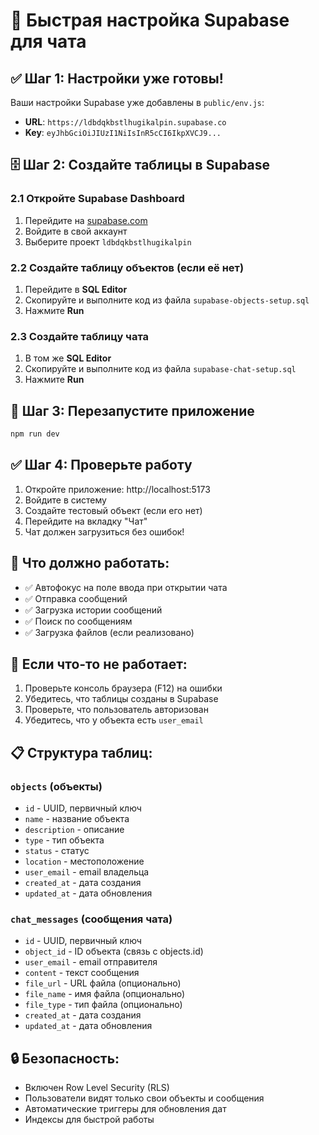 # 🚀 Быстрая настройка Supabase для чата

## ✅ Шаг 1: Настройки уже готовы!
Ваши настройки Supabase уже добавлены в `public/env.js`:
- **URL**: `https://ldbdqkbstlhugikalpin.supabase.co`
- **Key**: `eyJhbGciOiJIUzI1NiIsInR5cCI6IkpXVCJ9...`

## 🗄️ Шаг 2: Создайте таблицы в Supabase

### 2.1 Откройте Supabase Dashboard
1. Перейдите на [supabase.com](https://supabase.com)
2. Войдите в свой аккаунт
3. Выберите проект `ldbdqkbstlhugikalpin`

### 2.2 Создайте таблицу объектов (если её нет)
1. Перейдите в **SQL Editor**
2. Скопируйте и выполните код из файла `supabase-objects-setup.sql`
3. Нажмите **Run**

### 2.3 Создайте таблицу чата
1. В том же **SQL Editor**
2. Скопируйте и выполните код из файла `supabase-chat-setup.sql`
3. Нажмите **Run**

## 🔄 Шаг 3: Перезапустите приложение
```bash
npm run dev
```

## ✅ Шаг 4: Проверьте работу
1. Откройте приложение: http://localhost:5173
2. Войдите в систему
3. Создайте тестовый объект (если его нет)
4. Перейдите на вкладку "Чат"
5. Чат должен загрузиться без ошибок!

## 🎯 Что должно работать:
- ✅ Автофокус на поле ввода при открытии чата
- ✅ Отправка сообщений
- ✅ Загрузка истории сообщений
- ✅ Поиск по сообщениям
- ✅ Загрузка файлов (если реализовано)

## 🐛 Если что-то не работает:
1. Проверьте консоль браузера (F12) на ошибки
2. Убедитесь, что таблицы созданы в Supabase
3. Проверьте, что пользователь авторизован
4. Убедитесь, что у объекта есть `user_email`

## 📋 Структура таблиц:

### `objects` (объекты)
- `id` - UUID, первичный ключ
- `name` - название объекта
- `description` - описание
- `type` - тип объекта
- `status` - статус
- `location` - местоположение
- `user_email` - email владельца
- `created_at` - дата создания
- `updated_at` - дата обновления

### `chat_messages` (сообщения чата)
- `id` - UUID, первичный ключ
- `object_id` - ID объекта (связь с objects.id)
- `user_email` - email отправителя
- `content` - текст сообщения
- `file_url` - URL файла (опционально)
- `file_name` - имя файла (опционально)
- `file_type` - тип файла (опционально)
- `created_at` - дата создания
- `updated_at` - дата обновления

## 🔒 Безопасность:
- Включен Row Level Security (RLS)
- Пользователи видят только свои объекты и сообщения
- Автоматические триггеры для обновления дат
- Индексы для быстрой работы
